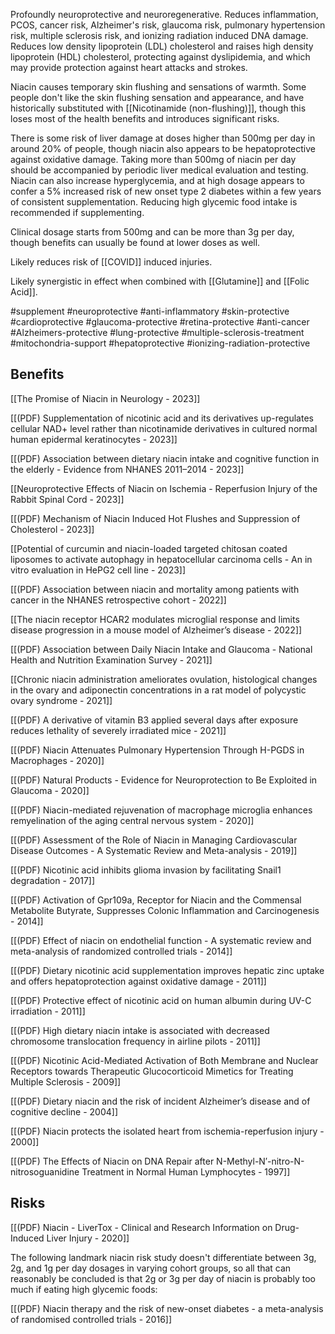 
Profoundly neuroprotective and neuroregenerative. Reduces inflammation, PCOS, cancer risk, Alzheimer's risk, glaucoma risk, pulmonary hypertension risk, multiple sclerosis risk, and ionizing radiation induced DNA damage. Reduces low density lipoprotein (LDL) cholesterol and raises high density lipoprotein (HDL) cholesterol, protecting against dyslipidemia, and which may provide protection against heart attacks and strokes.

Niacin causes temporary skin flushing and sensations of warmth. Some people don't like the skin flushing sensation and appearance, and have historically substituted with [[Nicotinamide (non-flushing)]], though this loses most of the health benefits and introduces significant risks. 

There is some risk of liver damage at doses higher than 500mg per day in around 20% of people, though niacin also appears to be hepatoprotective against oxidative damage. Taking more than 500mg of niacin per day should be accompanied by periodic liver medical evaluation and testing. Niacin can also increase hyperglycemia, and at high dosage appears to confer a 5% increased risk of new onset type 2 diabetes within a few years of consistent supplementation. Reducing high glycemic food intake is recommended if supplementing.

Clinical dosage starts from 500mg and can be more than 3g per day, though benefits can usually be found at lower doses as well.

Likely reduces risk of [[COVID]] induced injuries.

Likely synergistic in effect when combined with [[Glutamine]] and [[Folic Acid]].

#supplement #neuroprotective #anti-inflammatory #skin-protective #cardioprotective  #glaucoma-protective #retina-protective #anti-cancer #Alzheimers-protective #lung-protective  #multiple-sclerosis-treatment #mitochondria-support #hepatoprotective #ionizing-radiation-protective

## Benefits

[[The Promise of Niacin in Neurology - 2023]]

[[(PDF) Supplementation of nicotinic acid and its derivatives up-regulates cellular NAD+ level rather than nicotinamide derivatives in cultured normal human epidermal keratinocytes - 2023]]

[[(PDF) Association between dietary niacin intake and cognitive function in the elderly - Evidence from NHANES 2011–2014 - 2023]]

[[Neuroprotective Effects of Niacin on Ischemia - Reperfusion Injury of the Rabbit Spinal Cord - 2023]]

[[(PDF) Mechanism of Niacin Induced Hot Flushes and Suppression of Cholesterol - 2023]]

[[Potential of curcumin and niacin-loaded targeted chitosan coated liposomes to activate autophagy in hepatocellular carcinoma cells - An in vitro evaluation in HePG2 cell line - 2023]]

[[(PDF) Association between niacin and mortality among patients with cancer in the NHANES retrospective cohort - 2022]]

[[The niacin receptor HCAR2 modulates microglial response and limits disease progression in a mouse model of Alzheimer’s disease - 2022]]

[[(PDF) Association between Daily Niacin Intake and Glaucoma - National Health and Nutrition Examination Survey - 2021]]

[[Chronic niacin administration ameliorates ovulation, histological changes in the ovary and adiponectin concentrations in a rat model of polycystic ovary syndrome - 2021]]

[[(PDF) A derivative of vitamin B3 applied several days after exposure reduces lethality of severely irradiated mice - 2021]]

[[(PDF) Niacin Attenuates Pulmonary Hypertension Through H-PGDS in Macrophages - 2020]]

[[(PDF) Natural Products - Evidence for Neuroprotection to Be Exploited in Glaucoma - 2020]]

[[(PDF) Niacin-mediated rejuvenation of macrophage microglia enhances remyelination of the aging central nervous system - 2020]]

[[(PDF) Assessment of the Role of Niacin in Managing Cardiovascular Disease Outcomes - A Systematic Review and Meta-analysis - 2019]]

[[(PDF) Nicotinic acid inhibits glioma invasion by facilitating Snail1 degradation - 2017]]

[[(PDF) Activation of Gpr109a, Receptor for Niacin and the Commensal Metabolite Butyrate, Suppresses Colonic Inflammation and Carcinogenesis - 2014]]

[[(PDF) Effect of niacin on endothelial function - A systematic review and meta-analysis of randomized controlled trials - 2014]]

[[(PDF) Dietary nicotinic acid supplementation improves hepatic zinc uptake and offers hepatoprotection against oxidative damage - 2011]]

[[(PDF) Protective effect of nicotinic acid on human albumin during UV-C irradiation - 2011]]

[[(PDF) High dietary niacin intake is associated with decreased chromosome translocation frequency in airline pilots - 2011]]

[[(PDF) Nicotinic Acid-Mediated Activation of Both Membrane and Nuclear Receptors towards Therapeutic Glucocorticoid Mimetics for Treating Multiple Sclerosis - 2009]]

[[(PDF) Dietary niacin and the risk of incident Alzheimer’s disease and of cognitive decline - 2004]]

[[(PDF) Niacin protects the isolated heart from ischemia-reperfusion injury - 2000]]

[[(PDF) The Effects of Niacin on DNA Repair after N-Methyl-N′-nitro-N-nitrosoguanidine Treatment in Normal Human Lymphocytes - 1997]]

## Risks

[[(PDF) Niacin - LiverTox - Clinical and Research Information on Drug-Induced Liver Injury - 2020]]

The following landmark niacin risk study doesn't differentiate between 3g, 2g, and 1g per day dosages in varying cohort groups, so all that can reasonably be concluded is that 2g or 3g per day of niacin is probably too much if eating high glycemic foods:

[[(PDF) Niacin therapy and the risk of new-onset diabetes - a meta-analysis of randomised controlled trials - 2016]]